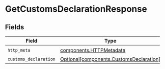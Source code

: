 # GetCustomsDeclarationResponse


## Fields

| Field                                                                                    | Type                                                                                     | Required                                                                                 | Description                                                                              |
| ---------------------------------------------------------------------------------------- | ---------------------------------------------------------------------------------------- | ---------------------------------------------------------------------------------------- | ---------------------------------------------------------------------------------------- |
| `http_meta`                                                                              | [components.HTTPMetadata](../../models/components/httpmetadata.md)                       | :heavy_check_mark:                                                                       | N/A                                                                                      |
| `customs_declaration`                                                                    | [Optional[components.CustomsDeclaration]](../../models/components/customsdeclaration.md) | :heavy_minus_sign:                                                                       | N/A                                                                                      |